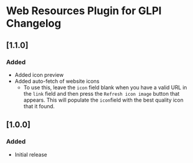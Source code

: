 # Web Resources Plugin for GLPI Changelog

## [1.1.0]

### Added
- Added icon preview
- Added auto-fetch of website icons
  - To use this, leave the `icon` field blank when you have a valid URL in the `link` field and then press the `Refresh icon image` button that appears. This will populate the `icon`field with the best quality icon that it found.

## [1.0.0]

### Added
- Initial release
